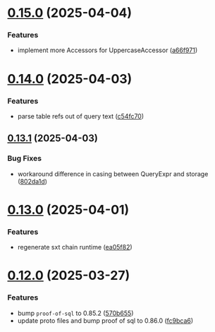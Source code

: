 # [0.15.0](https://github.com/spaceandtimelabs/sxt-proof-of-sql-sdk/compare/v0.14.0...v0.15.0) (2025-04-04)


### Features

* implement more Accessors for UppercaseAccessor ([a66f971](https://github.com/spaceandtimelabs/sxt-proof-of-sql-sdk/commit/a66f9719d176da1920846468f74424fb17163dd3))



# [0.14.0](https://github.com/spaceandtimelabs/sxt-proof-of-sql-sdk/compare/v0.13.1...v0.14.0) (2025-04-03)


### Features

* parse table refs out of query text ([c54fc70](https://github.com/spaceandtimelabs/sxt-proof-of-sql-sdk/commit/c54fc7076590dbd4f2939abd11883c486349a991))



## [0.13.1](https://github.com/spaceandtimelabs/sxt-proof-of-sql-sdk/compare/v0.13.0...v0.13.1) (2025-04-03)


### Bug Fixes

* workaround difference in casing between QueryExpr and storage ([802da1d](https://github.com/spaceandtimelabs/sxt-proof-of-sql-sdk/commit/802da1db2f6f8fa671fbdbb9da34b4bf3d73e8b4))



# [0.13.0](https://github.com/spaceandtimelabs/sxt-proof-of-sql-sdk/compare/v0.12.0...v0.13.0) (2025-04-01)


### Features

* regenerate sxt chain runtime ([ea05f82](https://github.com/spaceandtimelabs/sxt-proof-of-sql-sdk/commit/ea05f827ec4ca603d2eb59681d8cc0e1e161db0f))



# [0.12.0](https://github.com/spaceandtimelabs/sxt-proof-of-sql-sdk/compare/v0.11.3...v0.12.0) (2025-03-27)


### Features

* bump `proof-of-sql` to 0.85.2 ([570b655](https://github.com/spaceandtimelabs/sxt-proof-of-sql-sdk/commit/570b655eae8621f40aef30c94914d09e82bd74ae))
* update proto files and bump proof of sql to 0.86.0 ([fc9bca6](https://github.com/spaceandtimelabs/sxt-proof-of-sql-sdk/commit/fc9bca68d8922c864f61412bb47d36dd777a0db6))



